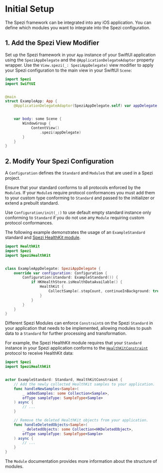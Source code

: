# Initial Setup

<!--
                  
This source file is part of the Stanford Spezi open-source project

SPDX-FileCopyrightText: 2022 Stanford University and the project authors (see CONTRIBUTORS.md)

SPDX-License-Identifier: MIT
             
-->

The Spezi framework can be integrated into any iOS application. You can define which modules you want to integrate into the Spezi configuration.

## 1. Add the Spezi View Modifier

Set up the Spezi framework in your `App` instance of your SwiftUI application using the ``SpeziAppDelegate`` and the `@ApplicationDelegateAdaptor` property wrapper.
Use the `View.spezi(_: SpeziAppDelegate)` view modifier to apply your Spezi configuration to the main view in your SwiftUI `Scene`:
```swift
import Spezi
import SwiftUI


@main
struct ExampleApp: App {
    @ApplicationDelegateAdaptor(SpeziAppDelegate.self) var appDelegate


    var body: some Scene {
        WindowGroup {
            ContentView()
                .spezi(appDelegate)
        }
    }
}
```


## 2. Modify Your Spezi Configuration

A ``Configuration`` defines the ``Standard`` and ``Module``s that are used in a Spezi project.

Ensure that your standard conforms to all protocols enforced by the ``Module``s. If your ``Module``s require protocol conformances
you must add them to your custom type conforming to ``Standard`` and passed to the initializer or extend a prebuilt standard.

Use ``Configuration/init(_:)`` to use default empty standard instance only conforming to ``Standard`` if you do not use any ``Module`` requiring custom protocol conformances.


The following example demonstrates the usage of an `ExampleStandard` standard and [Spezi HealthKit module](https://github.com/StanfordSpezi/SpeziHealthKit).
```swift
import HealthKit
import Spezi
import SpeziHealthKit


class ExampleAppDelegate: SpeziAppDelegate {
    override var configuration: Configuration {
        Configuration(standard: ExampleStandard()) {
            if HKHealthStore.isHealthDataAvailable() {
                HealthKit {
                    CollectSample(.stepCount, continueInBackground: true)
                }
            }
        }
    }
}
```

Different Spezi Modules can enforce ``Constraint``s on the Spezi ``Standard`` in your application that needs to be implemented, allowing modules to push data to a ``Standard`` for further processing and transformation.

For example, the Spezi HealthKit module requires that your  ``Standard`` instance in your Spezi application conforms to the [`HealthKitConstraint`](https://swiftpackageindex.com/stanfordspezi/spezihealthkit/documentation/spezihealthkit/healthkitconstraint) protocol to receive HealthKit data:

```swift
import Spezi
import SpeziHealthKit


actor ExampleStandard: Standard, HealthKitConstraint {
    // Add the newly collected HealthKit samples to your application.
    func handleNewSamples<Sample>(
        _ addedSamples: some Collection<Sample>,
        ofType sampleType: SampleType<Sample>
    ) async {
        // ...
    }

    // Remove the deleted HealthKit objects from your application.
    func handleDeletedObjects<Sample>(
        _ deletedObjects: some Collection<HKDeletedObject>,
        ofType sampleType: SampleType<Sample>
    ) async {
        // ...
    }
}
```

The ``Module`` documentation provides more information about the structure of modules.
